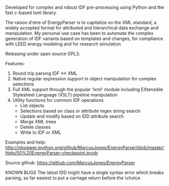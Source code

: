 Developed for complex and robust IDF pre-processing using Python and the fast c-based lxml library.

The raison d'etre of EnergyParser is to capitalize on the XML standard, a widely accepted format for attributed and hierarchical data exchange and manipulation. My personal use case has been to automate the complex generation of IDF variants based on templates and changes, for compliance with LEED energy modeling and for research simulation.

Releasing under open source GPL3.

Features:
1. Round trip parsing IDF <-> XML
2. Native regular expression support in object manipulation for complex selections
3. Full XML support through the popular 'lxml' module including EXtensible Stylesheet Language (XSLT) pipeline manipulation
4. Utility functions for common IDF operations
    - List objects
    - Selections based on class or attribute regex string search
    - Update and modify based on IDD  attribute search
    - Merge XML trees
    - Delete classes
    - Write to IDF or XML

Examples and help:
http://nbviewer.ipython.org/github/MarcusJones/EnergyParser/blob/master/Help/00%20EnergyParser-checkpoint.ipynb

Source github:
https://github.com/MarcusJones/EnergyParser


KNOWN BUGS
The latest IDD might have a single syntax error which breaks parsing, so far easiest to put a carriage return before the \choice
